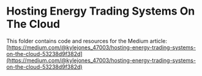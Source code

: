 # Hosting Energy Trading Systems On The Cloud

This folder contains code and resources for the Medium article:
[https://medium.com/@kylejones_47003/hosting-energy-trading-systems-on-the-cloud-53238d9f382d](https://medium.com/@kylejones_47003/hosting-energy-trading-systems-on-the-cloud-53238d9f382d)
